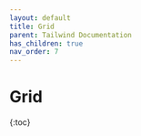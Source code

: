 ```yaml
---
layout: default
title: Grid
parent: Tailwind Documentation
has_children: true
nav_order: 7
---
```


# Grid

{:toc}